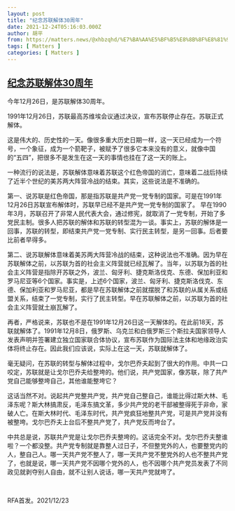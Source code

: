 ```yaml
---
layout: post
title: "纪念苏联解体30周年"
date: 2021-12-24T05:16:03.000Z
author: 胡平
from: https://matters.news/@xhbzqhd/%E7%BA%AA%E5%BF%B5%E8%8B%8F%E8%81%94%E8%A7%A3%E4%BD%9330%E5%91%A8%E5%B9%B4-bafyreihqjkpdxl7sffblovs4taidgl7cffj22ioxduplv77iq6vqdnmywa
tags: [ Matters ]
categories: [ Matters ]
---
```

<!--1640322963000-->
[纪念苏联解体30周年](https://matters.news/@xhbzqhd/%E7%BA%AA%E5%BF%B5%E8%8B%8F%E8%81%94%E8%A7%A3%E4%BD%9330%E5%91%A8%E5%B9%B4-bafyreihqjkpdxl7sffblovs4taidgl7cffj22ioxduplv77iq6vqdnmywa)
------

<div>
<p>今年12月26日，是苏联解体30周年。</p><p>1991年12月26日，苏联最高苏维埃会议通过决议，宣布苏联停止存在。苏联正式解体。</p><p>这是伟大的、历史性的一天。像很多重大历史日期一样，这一天已经成为一个符号，一个象征，成为一个箭靶子，被赋予了很多它本来没有的意义，就像中国的“五四”，把很多不是发生在这一天的事情也挂在了这一天的账上。</p><p>一种流行的说法是，苏联解体意味着苏联这个红色帝国的消亡，意味着二战后持续了近半个世纪的美苏两大阵营冷战的结束。其实，这些说法是不准确的。</p><p>第一、说苏联是红色帝国，那是指苏联是共产党一党专制的国家。可是在1991年12月26日苏联宣布解体时，苏联早已经不是共产党一党专制的国家了。 早在1990年3月，苏联召开了非常人民代表大会，通过修宪，就取消了一党专制，开始了多党民主制。很多人把苏联的解体和苏联的转型混为一谈。事实上，苏联的解体是一回事，苏联的转型，即结束共产党一党专制、实行民主转型，是另一回事。后者要比前者早得多。</p><p>第二、说苏联解体意味着美苏两大阵营冷战的结束，这种说法也不准确。因为早在苏联解体之前，以苏联为首的社会主义阵营就已经瓦解了。当年，以苏联为首的社会主义阵营是指除开苏联之外，波兰、匈牙利、捷克斯洛伐克、东德、保加利亚和罗马尼亚等6个国家。事实是，上述6个国家，波兰、匈牙利、捷克斯洛伐克、东德、保加利亚和罗马尼亚，都是早在苏联解体之前就摆脱了和苏联的从属关系或结盟关系，结束了一党专制，实行了民主转型。早在苏联解体之前，以苏联为首的社会主义阵营就土崩瓦解了。</p><p>再者，严格说来，苏联也不是在1991年12月26日这一天解体的。在此前18天，苏联就解体了。1991年12月8日，俄罗斯、乌克兰和白俄罗斯三个斯拉夫国家领导人发表声明并签署建立独立国家联合体协议，宣布苏联作为国际法主体和地缘政治实体将终止存在。因此我们应该说，实际上在这一天，苏联就解体了。</p><p>毫无疑问，在苏联的转型与解体过程中，戈尔巴乔夫起到了很大的作用。中共一口咬定，苏联就是让戈尔巴乔夫给整垮的。他们说，共产党国家，像苏联，除了共产党自己能够整垮自己，其他谁能整垮它？</p><p>这话当然不对。说起共产党整共产党，共产党自己整自己，谁能比得过斯大林、毛泽东呢？斯大林搞肃反，毛泽东搞文革，多少共产党的老干部被整得死于非命，家破人亡。在斯大林时代、毛泽东时代，共产党疯狂地整共产党，可是共产党并没有被整垮。戈尔巴乔夫上台后不整共产党了，共产党反而垮台了。</p><p>中共总是说，苏联共产党是让戈尔巴乔夫整垮的。这话完全不对。戈尔巴乔夫整谁啦？一个都没整。共产党专制就是靠整人过日子，不但整党外的人，也要整党内的人，整自己人。哪一天共产党不整人了，哪一天共产党不整党外的人也不整共产党了，也就是说，哪一天共产党不因哪个党外的人，也不因哪个共产党员发表了不同政见就剥夺别人自由，就不让别人说话，哪一天共产党就垮了。</p><p><br></p><p>RFA首发。2021/12/23</p>
</div>
